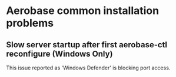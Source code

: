 # Aerobase common installation problems

## Slow server startup after first aerobase-ctl reconfigure (Windows Only)
This issue reported as 'Windows Defender' is blocking port access.

